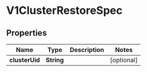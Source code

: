 # V1ClusterRestoreSpec

## Properties
Name | Type | Description | Notes
------------ | ------------- | ------------- | -------------
**clusterUid** | **String** |  |  [optional]
